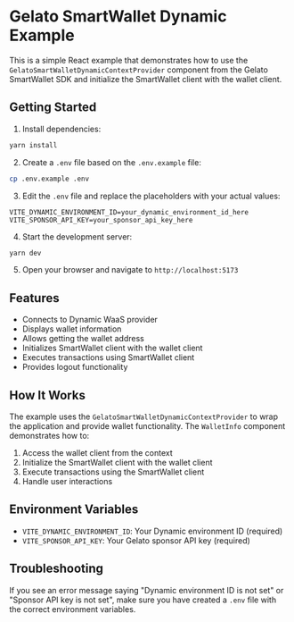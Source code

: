 # Gelato SmartWallet Dynamic Example

This is a simple React example that demonstrates how to use the `GelatoSmartWalletDynamicContextProvider` component from the Gelato SmartWallet SDK and initialize the SmartWallet client with the wallet client.

## Getting Started

1. Install dependencies:

```bash
yarn install
```

2. Create a `.env` file based on the `.env.example` file:

```bash
cp .env.example .env
```

3. Edit the `.env` file and replace the placeholders with your actual values:

```
VITE_DYNAMIC_ENVIRONMENT_ID=your_dynamic_environment_id_here
VITE_SPONSOR_API_KEY=your_sponsor_api_key_here
```

4. Start the development server:

```bash
yarn dev
```

5. Open your browser and navigate to `http://localhost:5173`

## Features

- Connects to Dynamic WaaS provider
- Displays wallet information
- Allows getting the wallet address
- Initializes SmartWallet client with the wallet client
- Executes transactions using SmartWallet client
- Provides logout functionality

## How It Works

The example uses the `GelatoSmartWalletDynamicContextProvider` to wrap the application and provide wallet functionality. The `WalletInfo` component demonstrates how to:

1. Access the wallet client from the context
2. Initialize the SmartWallet client with the wallet client
3. Execute transactions using the SmartWallet client
4. Handle user interactions

## Environment Variables

- `VITE_DYNAMIC_ENVIRONMENT_ID`: Your Dynamic environment ID (required)
- `VITE_SPONSOR_API_KEY`: Your Gelato sponsor API key (required)

## Troubleshooting

If you see an error message saying "Dynamic environment ID is not set" or "Sponsor API key is not set", make sure you have created a `.env` file with the correct environment variables.

